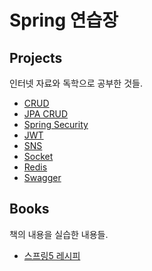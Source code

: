 # Spring 연습장

## Projects

인터넷 자료와 독학으로 공부한 것들.

-   [CRUD](https://github.com/HanHyunsoo/springStorage/tree/main/Projects/CRUD)
-   [JPA CRUD](https://github.com/HanHyunsoo/springStorage/tree/main/Projects/JPA)
-   [Spring Security](https://github.com/HanHyunsoo/springStorage/tree/main/Projects/Security)
-   [JWT](https://github.com/HanHyunsoo/springStorage/tree/main/Projects/JWT)
-   [SNS](https://github.com/HanHyunsoo/springStorage/tree/main/Projects/SNS)
-   [Socket](https://github.com/HanHyunsoo/springStorage/tree/main/Projects/Socket)
-   [Redis](https://github.com/HanHyunsoo/springStorage/tree/main/Projects/Redis)
-   [Swagger](https://github.com/HanHyunsoo/springStorage/tree/main/Projects/Swagger)

## Books

책의 내용을 실습한 내용들.

-   [스프링5 레시피](https://github.com/HanHyunsoo/springStorage/tree/main/Books/springRecipes)

